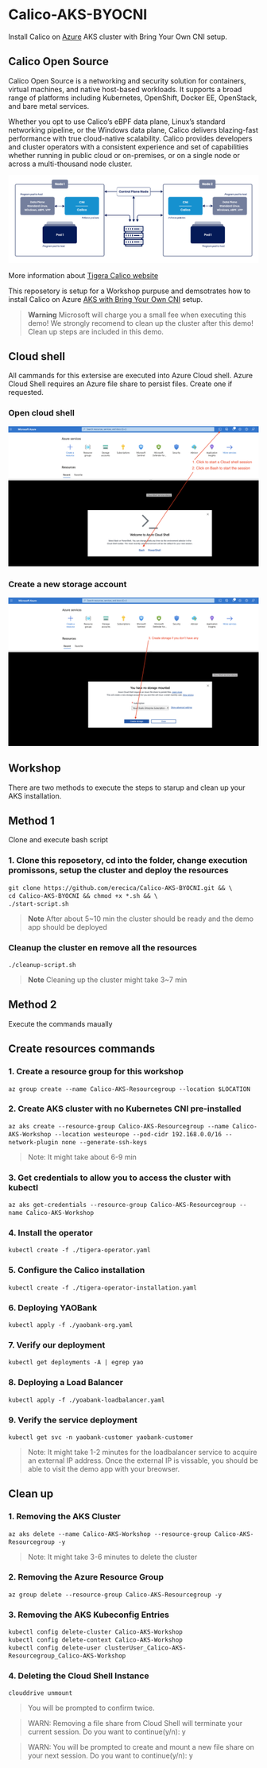 # Calico-AKS-BYOCNI
Install Calico on [Azure](https://learn.microsoft.com/en-us/azure/) AKS cluster with Bring Your Own CNI setup.

## Calico Open Source
Calico Open Source is a networking and security solution for containers, virtual machines, and native host-based workloads. It supports a broad range of platforms including Kubernetes, OpenShift, Docker EE, OpenStack, and bare metal services.

Whether you opt to use Calico’s eBPF data plane, Linux’s standard networking pipeline, or the Windows data plane, Calico delivers blazing-fast performance with true cloud-native scalability. Calico provides developers and cluster operators with a consistent experience and set of capabilities whether running in public cloud or on-premises, or on a single node or across a multi-thousand node cluster.

![alt text](./Calico-Open-Source-diagram-02.png "Calico Architecture")

More information about [Tigera Calico website](https://www.tigera.io/tigera-products/calico/) 

This reposetory is setup for a Workshop purpuse and demsotrates how to install Calico on Azure [AKS with Bring Your Own CNI](https://learn.microsoft.com/en-us/azure/aks/use-byo-cni) setup. 


> **Warning**
> Microsoft will charge you a small fee when executing this demo! We strongly recomend to clean up the cluster after this demo! Clean up steps are included in this demo.

## Cloud shell
All cammands for this extersise are executed into Azure Cloud shell. Azure Cloud Shell requires an Azure file share to persist files. Create one if requested. 

### Open cloud shell
![alt text](./azure-portal-cloud-shell.png "Azure Cloud Shell")

### Create a new storage account 
![alt text](./azure-portal-storage-account.png "Azure Cloud Shell")

## Workshop

There are two methods to execute the steps to starup and clean up your AKS installation.

## Method 1
Clone and execute bash script

### 1. Clone this reposetory, cd into the folder, change execution promissons, setup the cluster and deploy the resources
```
git clone https://github.com/erecica/Calico-AKS-BYOCNI.git && \ 
cd Calico-AKS-BYOCNI && chmod +x *.sh && \
./start-script.sh
```
> **Note**
> After about 5~10 min the cluster should be ready and the demo app should be deployed

### Cleanup the cluster en remove all the resources

```
./cleanup-script.sh
```
> **Note**
> Cleaning up the cluster might take 3~7 min

## Method 2

Execute the commands maually

## Create resources commands

### 1. Create a resource group for this workshop
``` 
az group create --name Calico-AKS-Resourcegroup --location $LOCATION
```

### 2. Create AKS cluster with no Kubernetes CNI pre-installed

```
az aks create --resource-group Calico-AKS-Resourcegroup --name Calico-AKS-Workshop --location westeurope --pod-cidr 192.168.0.0/16 --network-plugin none --generate-ssh-keys
```
> Note: It might take about 6-9 min 

### 3. Get credentials to allow you to access the cluster with kubectl

```
az aks get-credentials --resource-group Calico-AKS-Resourcegroup --name Calico-AKS-Workshop
```

### 4. Install the operator

```
kubectl create -f ./tigera-operator.yaml
```

### 5. Configure the Calico installation

```
kubectl create -f ./tigera-operator-installation.yaml
```

### 6. Deploying YAOBank 

```
kubectl apply -f ./yaobank-org.yaml
```

### 7. Verify our deployment

```
kubectl get deployments -A | egrep yao
```

### 8. Deploying a Load Balancer

```
kubectl apply -f ./yoabank-loadbalancer.yaml
```

### 9. Verify the service deployment

```
kubectl get svc -n yaobank-customer yaobank-customer
```

> Note: It might take 1-2 minutes for the loadbalancer service to acquire an external IP address. Once the external IP is vissable, you should be able to visit the demo app with your breowser.

##  Clean up

### 1. Removing the AKS Cluster

```
az aks delete --name Calico-AKS-Workshop --resource-group Calico-AKS-Resourcegroup -y 
```
> Note: It might take 3-6 minutes to delete the cluster


### 2. Removing the Azure Resource Group

```
az group delete --resource-group Calico-AKS-Resourcegroup -y
```

### 3. Removing the AKS Kubeconfig Entries

```
kubectl config delete-cluster Calico-AKS-Workshop
kubectl config delete-context Calico-AKS-Workshop
kubectl config delete-user clusterUser_Calico-AKS-Resourcegroup_Calico-AKS-Workshop

```

### 4. Deleting the Cloud Shell Instance

```
clouddrive unmount
```
> You will be prompted to confirm twice.

>WARN: Removing a file share from Cloud Shell will terminate your current session.
Do you want to continue(y/n): y

> WARN: You will be prompted to create and mount a new file share on your next session.
Do you want to continue(y/n): y